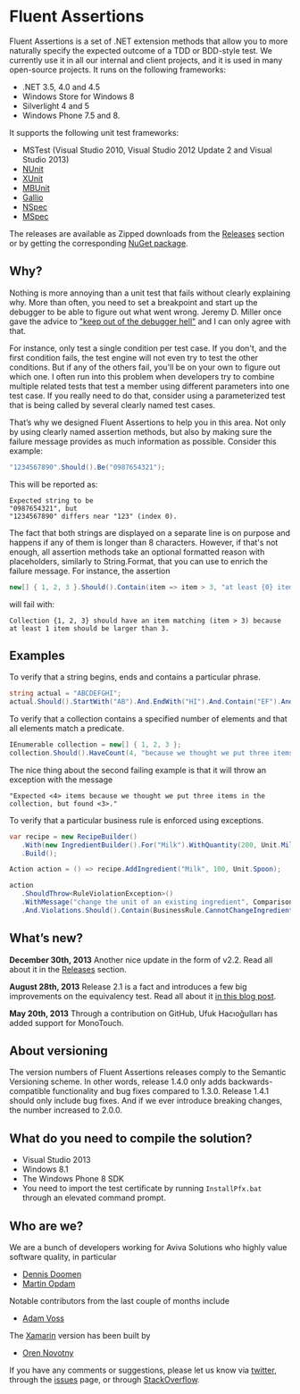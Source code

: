﻿Fluent Assertions
================

Fluent Assertions is a set of .NET extension methods that allow you to more naturally specify the expected outcome of a TDD or BDD-style test. We currently use it in all our internal and client projects, and it is used in many open-source projects. It runs on the following frameworks:

* .NET 3.5, 4.0 and 4.5
* Windows Store for Windows 8
* Silverlight 4 and 5
* Windows Phone 7.5 and 8. 
 
It supports the following unit test frameworks:

* MSTest (Visual Studio 2010, Visual Studio 2012 Update 2 and Visual Studio 2013)
* [NUnit](http://www.nunit.org/)
* [XUnit](http://xunit.codeplex.com/)
* [MBUnit](http://code.google.com/p/mb-unit/)
* [Gallio](http://code.google.com/p/mb-unit/)
* [NSpec](http://nspec.org/)
* [MSpec](https://github.com/machine/machine.specifications)

The releases are available as Zipped downloads from the [Releases](https://github.com/dennisdoomen/fluentassertions/releases) section or by getting the corresponding [NuGet package](https://www.nuget.org/packages/FluentAssertions).

Why?
----
Nothing is more annoying than a unit test that fails without clearly explaining why. More than often, you need to set a breakpoint and start up the debugger to be able to figure out what went wrong. Jeremy D. Miller once gave the advice to ["keep out of the debugger hell"](http://codebetter.com/jeremymiller/2005/08/18/testing-granularity-feedback-cycles-and-holistic-development/) and I can only agree with that.

For instance, only test a single condition per test case. If you don't, and the first condition fails, the test engine will not even try to test the other conditions. But if any of the others fail, you'll be on your own to figure out which one. I often run into this problem when developers try to combine multiple related tests that test a member using different parameters into one test case. If you really need to do that, consider using a parameterized test that is being called by several clearly named test cases.

That’s why we designed Fluent Assertions to help you in this area. Not only by using clearly named assertion methods, but also by making sure the failure message provides as much information as possible. Consider this example:

```csharp
"1234567890".Should().Be("0987654321");
```

This will be reported as: 
    
	Expected string to be
	"0987654321", but
	"1234567890" differs near "123" (index 0).

The fact that both strings are displayed on a separate line is on purpose and happens if any of them is longer than 8 characters. However, if that's not enough, all assertion methods take an optional formatted reason with placeholders, similarly to String.Format, that you can use to enrich the failure message. For instance, the assertion

```csharp
new[] { 1, 2, 3 }.Should().Contain(item => item > 3, "at least {0} item should be larger than 3", 1);
```

will fail with: 

	Collection {1, 2, 3} should have an item matching (item > 3) because at least 1 item should be larger than 3.

Examples
--------
To verify that a string begins, ends and contains a particular phrase.

```csharp
string actual = "ABCDEFGHI";
actual.Should().StartWith("AB").And.EndWith("HI").And.Contain("EF").And.HaveLength(9);
```

To verify that a collection contains a specified number of elements and that all elements match a predicate.

```csharp
IEnumerable collection = new[] { 1, 2, 3 };
collection.Should().HaveCount(4, "because we thought we put three items in the collection"))collection.Should().Contain(i => i > 0);
```

The nice thing about the second failing example is that it will throw an exception with the message 

	"Expected <4> items because we thought we put three items in the collection, but found <3>." 
To verify that a particular business rule is enforced using exceptions.

```csharp
var recipe = new RecipeBuilder()
   .With(new IngredientBuilder().For("Milk").WithQuantity(200, Unit.Milliliters))
   .Build();

Action action = () => recipe.AddIngredient("Milk", 100, Unit.Spoon);

action
   .ShouldThrow<RuleViolationException>()
   .WithMessage("change the unit of an existing ingredient", ComparisonMode.Substring)
   .And.Violations.Should().Contain(BusinessRule.CannotChangeIngredientQuanity);
```

What’s new?
-----------

**December 30th, 2013**
Another nice update in the form of v2.2. Read all about it in the [Releases](https://github.com/dennisdoomen/fluentassertions/releases/tag/v2.2) section.

**August 28th, 2013**
Release 2.1 is a fact and introduces a few big improvements on the equivalency test. Read all about it [in this blog post](http://www.dennisdoomen.net/2013/08/it-took-almost-year-but-fluent.html). 

**May 20th, 2013**
Through a contribution on GitHub, Ufuk Hacıoğulları has added support for MonoTouch.  
  
About versioning
----------------
The version numbers of Fluent Assertions releases comply to the Semantic Versioning scheme. In other words, release 1.4.0 only adds backwards-compatible functionality and bug fixes compared to 1.3.0. Release 1.4.1 should only include bug fixes. And if we ever introduce breaking changes, the number increased to 2.0.0.

What do you need to compile the solution?
-----------------------------
* Visual Studio 2013
* Windows 8.1
* The Windows Phone 8 SDK
* You need to import the test certificate by running `InstallPfx.bat` through an elevated command prompt. 

Who are we?
-----------
We are a bunch of developers working for Aviva Solutions who highly value software quality, in particular  
- [Dennis Doomen](https://twitter.com/ddoomen)  
- [Martin Opdam](https://twitter.com/mpopdam) 

Notable contributors from the last couple of months include
- [Adam Voss](https://github.com/vossad01)

The [Xamarin](https://github.com/onovotny/fluentassertions) version has been built by
- [Oren Novotny](https://twitter.com/onovotny)

If you have any comments or suggestions, please let us know via [twitter](https://twitter.com/search?q=fluentassertions&src=typd), through the [issues](https://github.com/dennisdoomen/FluentAssertions/issues) page, or through [StackOverflow](http://stackoverflow.com/questions/tagged/fluent-assertions).
